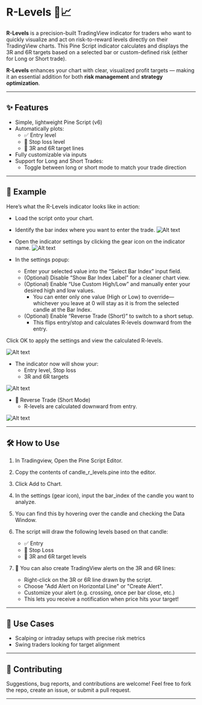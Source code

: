 # R-Levels 🔫📈
**R-Levels** is a precision-built TradingView indicator for traders who want to quickly visualize and act on risk-to-reward levels directly on their TradingView charts. 
This Pine Script indicator calculates and displays the 3R and 6R targets based on a selected bar or custom-defined risk (either for Long or Short trade).

**R-Levels** enhances your chart with clear, visualized profit targets — making it an essential addition for both **risk management** and **strategy optimization**.

---

## ✨ Features

- Simple, lightweight Pine Script (v6)
- Automatically plots:
  - ✅ Entry level
  - 🛑 Stop loss level
  - 🎯 3R and 6R target lines
-   Fully customizable via inputs
-   Support for Long and Short Trades:
    -  Toggle between long or short mode to match your trade direction

---

## 📸 Example
Here’s what the R-Levels indicator looks like in action:

* Load the script onto your chart.
* Identify the bar index where you want to enter the trade.
![Alt text](images/load-script.png)

* Open the indicator settings by clicking the gear icon on the indicator name.
![Alt text](images/settings.png)

* In the settings popup:
  - Enter your selected value into the “Select Bar Index” input field.
  - (Optional) Disable “Show Bar Index Label” for a cleaner chart view.
  - (Optional) Enable “Use Custom High/Low” and manually enter your desired high and low values.
    -  You can enter only one value (High or Low) to override—whichever you leave at 0 will stay as it is from the selected candle at the Bar Index.
  - (Optional) Enable “Reverse Trade (Short)” to switch to a short setup.
    - This flips entry/stop and calculates R-levels downward from the entry.

Click OK to apply the settings and view the calculated R-levels.

![Alt text](images/settings-values.png)

* The indicator now will show your:
  - Entry level, Stop loss
  - 3R and 6R targets
  
![Alt text](images/NVDA-Long-design-update.png)

* 🔄 Reverse Trade (Short Mode)
  - R-levels are calculated downward from entry.
 
![Alt text](images/NVDA-Short-design-update.png)


---

## 🛠️ How to Use
1. In Tradingview, Open the Pine Script Editor.
2. Copy the contents of candle_r_levels.pine into the editor.
3. Click Add to Chart.
4. In the settings (gear icon), input the bar_index of the candle you want to analyze.
5. You can find this by hovering over the candle and checking the Data Window.

6. The script will draw the following levels based on that candle:
    - ✅ Entry
    - 🛑 Stop Loss
    - 🎯 3R and 6R target levels
7. 🔔 You can also create TradingView alerts on the 3R and 6R lines:
    - Right-click on the 3R or 6R line drawn by the script.
    - Choose "Add Alert on Horizontal Line" or "Create Alert".
    - Customize your alert (e.g. crossing, once per bar close, etc.)
    - This lets you receive a notification when price hits your target!

---

## 📌 Use Cases

- Scalping or intraday setups with precise risk metrics
- Swing traders looking for target alignment

---

## 🤝 Contributing

Suggestions, bug reports, and contributions are welcome! Feel free to fork the repo, create an issue, or submit a pull request.

---